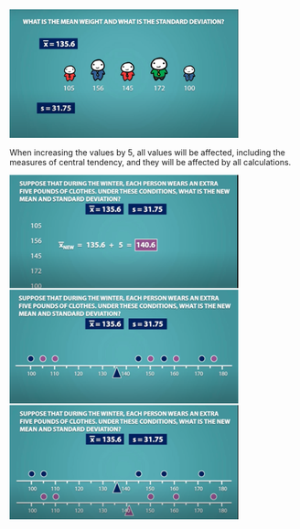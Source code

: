 <img src = "1a.png" width = 400px>
<br>
<p>When increasing the values by 5, all values will be affected, including the measures of central tendency, and they will be affected by all calculations.</p>

<img src = "a2.png" width = 400px>
<img src = "a3.png" width = 400px>
<img src = "a4.png" width = 400px>


